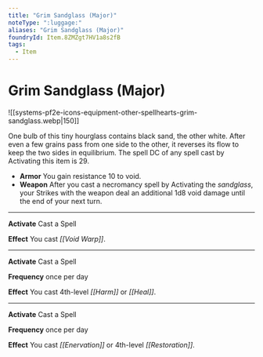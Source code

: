 ```yaml
---
title: "Grim Sandglass (Major)"
noteType: ":luggage:"
aliases: "Grim Sandglass (Major)"
foundryId: Item.8ZMZgt7HV1a8s2fB
tags:
  - Item
---
```


# Grim Sandglass (Major)
![[systems-pf2e-icons-equipment-other-spellhearts-grim-sandglass.webp|150]]

One bulb of this tiny hourglass contains black sand, the other white. After even a few grains pass from one side to the other, it reverses its flow to keep the two sides in equilibrium. The spell DC of any spell cast by Activating this item is 29.

*   **Armor** You gain resistance 10 to void.
*   **Weapon** After you cast a necromancy spell by Activating the _sandglass_, your Strikes with the weapon deal an additional 1d8 void damage until the end of your next turn.

* * *

**Activate** Cast a Spell

**Effect** You cast _[[Void Warp]]_.

* * *

**Activate** Cast a Spell

**Frequency** once per day

**Effect** You cast 4th-level _[[Harm]]_ or _[[Heal]]_.

* * *

**Activate** Cast a Spell

**Frequency** once per day

**Effect** You cast _[[Enervation]]_ or 4th-level _[[Restoration]]_.
